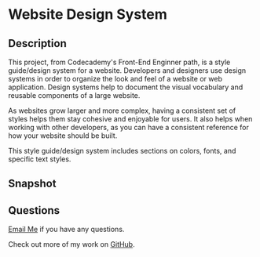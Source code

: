 # Website Design System


## Description 
This project, from Codecademy's Front-End Enginner path, is a style guide/design system for a website. Developers and designers use design systems in order to organize the look and feel of a website or web application. Design systems help to document the visual vocabulary and reusable components of a large website.

As websites grow larger and more complex, having a consistent set of styles helps them stay cohesive and enjoyable for users. It also helps when working with other developers, as you can have a consistent reference for how your website should be built.

This style guide/design system includes sections on colors, fonts, and specific text styles. 

## Snapshot 


## Questions 
[Email Me](Chloe.a.harris17@gmail.com) if you have any questions.

Check out more of my work on [GitHub](https://github.com/chloeharris1).